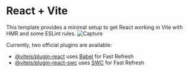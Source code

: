 # React + Vite

This template provides a minimal setup to get React working in Vite with HMR and some ESLint rules.
![Capture](https://github.com/user-attachments/assets/703dfe9c-d928-4b50-bcb3-7e0cb769864c)

Currently, two official plugins are available:

- [@vitejs/plugin-react](https://github.com/vitejs/vite-plugin-react/blob/main/packages/plugin-react/README.md) uses [Babel](https://babeljs.io/) for Fast Refresh
- [@vitejs/plugin-react-swc](https://github.com/vitejs/vite-plugin-react-swc) uses [SWC](https://swc.rs/) for Fast Refresh
